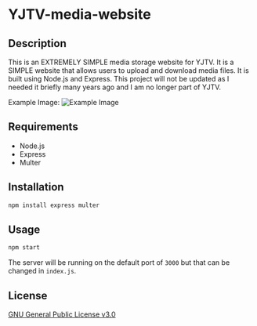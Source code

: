 # YJTV-media-website


## Description
This is an EXTREMELY SIMPLE media storage website for YJTV. It is a SIMPLE website that allows users to upload and download media files. It is built using Node.js and Express. This project will not be updated as I needed it briefly many years ago and I am no longer part of YJTV.

Example Image:
![Example Image](https://i.imgur.com/kwHJec3.png)

## Requirements

- Node.js 
- Express 
- Multer

## Installation

```bash
npm install express multer
```

## Usage

```bash
npm start
```
The server will be running on the default port of `3000` but that can be changed in `index.js`.

## License
[GNU General Public License v3.0](https://choosealicense.com/licenses/gpl-3.0/)
